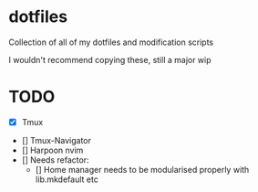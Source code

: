 # dotfiles

Collection of all of my dotfiles and modification scripts

I wouldn't recommend copying these, still a major wip

# TODO

- [x] Tmux
- [] Tmux-Navigator
- [] Harpoon nvim
- [] Needs refactor:
  - [] Home manager needs to be modularised properly with lib.mkdefault etc
